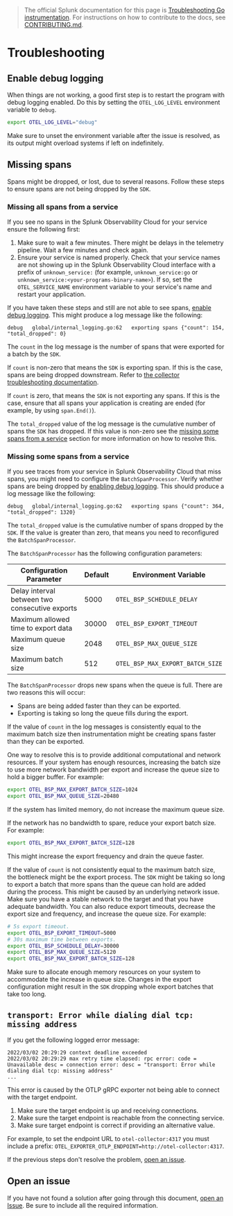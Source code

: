 > The official Splunk documentation for this page is [Troubleshooting Go instrumentation](https://docs.splunk.com/Observability/gdi/get-data-in/application/go/troubleshooting/common-go-troubleshooting.html). For instructions on how to contribute to the docs, see [CONTRIBUTING.md](../CONTRIBUTING.md#documentation).

# Troubleshooting

## Enable debug logging

When things are not working, a good first step is to restart the program with
debug logging enabled. Do this by setting the `OTEL_LOG_LEVEL` environment
variable to `debug`.

```sh
export OTEL_LOG_LEVEL="debug"
```

Make sure to unset the environment variable after the issue is resolved, as its output
might overload systems if left on indefinitely.

## Missing spans

Spans might be dropped, or lost, due to several reasons. Follow these steps to ensure
spans are not being dropped by the `SDK`.

### Missing all spans from a service

If you see no spans in the Splunk Observability Cloud for your service
ensure the following first:

1. Make sure to wait a few minutes. There might be delays in the telemetry
   pipeline. Wait a few minutes and check again.
2. Ensure your service is named properly. Check that your service names are not
   showing up in the Splunk Observability Cloud interface with a prefix of
   `unknown_service:` (for example, `unknown_service:go` or
   `unknown_service:<your-programs-binary-name>`). If so, set the
   `OTEL_SERVICE_NAME` environment variable to your service's name and restart
   your application.

If you have taken these steps and still are not able to see spans, [enable
debug logging](#enable-debug-logging). This might produce a log message like
the following:

```text
debug	global/internal_logging.go:62	exporting spans	{"count": 154, "total_dropped": 0}
```

The `count` in the log message is the number of spans that were exported for a
batch by the `SDK`.

If `count` is non-zero that means the `SDK` is exporting span. If this is the
case, spans are being dropped downstream. Refer to [the collector
troubleshooting documentation].

If `count` is zero, that means the `SDK` is not exporting any spans. If this is
the case, ensure that all spans your application is creating are ended (for example,
by using `span.End()`).

The `total_dropped` value of the log message is the cumulative number of spans
the `SDK` has dropped. If this value is non-zero see the [missing some spans
from a service](#missing-some-spans-from-a-service) section for more
information on how to resolve this.

### Missing some spans from a service

If you see traces from your service in Splunk Observability Cloud that miss
spans, you might need to configure the `BatchSpanProcessor`. Verify whether
spans are being dropped by [enabling debug logging](#enable-debug-logging).
This should produce a log message like the following:

```text
debug	global/internal_logging.go:62	exporting spans	{"count": 364, "total_dropped": 1320}
```

The `total_dropped` value is the cumulative number of spans dropped by the
`SDK`. If the value is greater than zero, that means you need to reconfigured
the `BatchSpanProcessor`.

The `BatchSpanProcessor` has the following configuration parameters:

| Configuration Parameter                        | Default | Environment Variable             |
| ---------------------------------------------- | ------- | -------------------------------- |
| Delay interval between two consecutive exports | 5000    | `OTEL_BSP_SCHEDULE_DELAY`        |
| Maximum allowed time to export data            | 30000   | `OTEL_BSP_EXPORT_TIMEOUT`        |
| Maximum queue size                             | 2048    | `OTEL_BSP_MAX_QUEUE_SIZE`        |
| Maximum batch size                             | 512     | `OTEL_BSP_MAX_EXPORT_BATCH_SIZE` |

The `BatchSpanProcessor` drops new spans when the queue is full. There are two
reasons this will occur:

- Spans are being added faster than they can be exported.
- Exporting is taking so long the queue fills during the export.

If the value of `count` in the log messages is consistently equal to the
maximum batch size then instrumentation might be creating spans faster than
they can be exported.

One way to resolve this is to provide additional computational and network
resources. If your system has enough resources, increasing the batch size to
use more network bandwidth per export and increase the queue size to hold a
bigger buffer. For example:

```sh
export OTEL_BSP_MAX_EXPORT_BATCH_SIZE=1024
export OTEL_BSP_MAX_QUEUE_SIZE=20480
```

If the system has limited memory, do not increase the maximum queue size.

If the network has no bandwidth to spare, reduce your export batch size. For
example:

```sh
export OTEL_BSP_MAX_EXPORT_BATCH_SIZE=128
```

This might increase the export frequency and drain the queue faster.

If the value of `count` is not consistently equal to the maximum batch size,
the bottleneck might be the export process. The `SDK` might be taking so long
to export a batch that more spans than the queue can hold are added during the
process. This might be caused by an underlying network issue. Make sure you
have a stable network to the target and that you have adequate bandwidth. You
can also reduce export timeouts, decrease the export size and frequency, and
increase the queue size. For example:

```sh
# 5s export timeout.
export OTEL_BSP_EXPORT_TIMEOUT=5000
# 30s maximum time between exports.
export OTEL_BSP_SCHEDULE_DELAY=30000
export OTEL_BSP_MAX_QUEUE_SIZE=5120
export OTEL_BSP_MAX_EXPORT_BATCH_SIZE=128
```

Make sure to allocate enough memory resources on your system to accommodate the
increase in queue size. Changes in the export configuration might result in the
`SDK` dropping whole export batches that take too long.

## `transport: Error while dialing dial tcp: missing address`

If you get the following logged error message:

```log
2022/03/02 20:29:29 context deadline exceeded
2022/03/02 20:29:29 max retry time elapsed: rpc error: code = Unavailable desc = connection error: desc = "transport: Error while dialing dial tcp: missing address"
...
```

This error is caused by the OTLP gRPC exporter not being able to connect with
the target endpoint.

1. Make sure the target endpoint is up and receiving connections.
2. Make sure the target endpoint is reachable from the connecting service.
3. Make sure target endpoint is correct if providing an alternative value.
  
  For example, to set the endpoint URL to `otel-collector:4317` you must include
  a prefix: `OTEL_EXPORTER_OTLP_ENDPOINT=http://otel-collector:4317`.

If the previous steps don't resolve the problem, [open an
issue](#open-an-issue).

## Open an issue

If you have not found a solution after going through this document,
[open an Issue]. Be sure to include all the required information.

[open an Issue]: https://github.com/signalfx/splunk-otel-go/issues/new/choose
[environment variables]: https://github.com/open-telemetry/opentelemetry-specification/blob/v1.9.0/specification/sdk-environment-variables.md#batch-span-processor
[the collector troubleshooting documentation]: https://github.com/signalfx/splunk-otel-collector/blob/main/docs/troubleshooting.md
